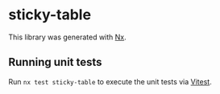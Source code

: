 # sticky-table

This library was generated with [Nx](https://nx.dev).

## Running unit tests

Run `nx test sticky-table` to execute the unit tests via [Vitest](https://vitest.dev/).
